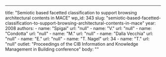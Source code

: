 ---
  title: "Semiotic based facetted classification to support browsing architectural contents in MACE"
  wp_id: 343
  slug: "semiotic-based-facetted-classification-to-support-browsing-architectural-contents-in-mace"
  year: 2008
  authors: 
    - 
      name: "Spigai"
      url: "null"
    - 
      name: "V."
      url: "null"
    - 
      name: "Condotta"
      url: "null"
    - 
      name: "M."
      url: "null"
    - 
      name: "Dalla Vecchia"
      url: "null"
    - 
      name: "E."
      url: "null"
    - 
      name: "T. Nagel"
      url: 34
    - 
      name: "T."
      url: "null"
  outlet: "Proceedings of the CIB Information and Knowledge Management in Building conference"
  body: ""
